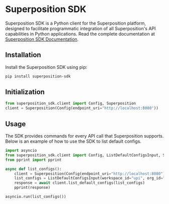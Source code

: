 # Superposition SDK

Superposition SDK is a Python client for the Superposition platform, designed to facilitate programmatic integration of all Superposition's API capabilities in Python applications. Read the complete documentation at [Superposition SDK Documentation](https://juspay.io/superposition/docs).

## Installation

Install the Superposition SDK using pip:

```bash
pip install superposition-sdk
```

## Initialization

```python
from superposition_sdk.client import Config, Superposition
client = Superposition(Config(endpoint_uri="http://localhost:8080"))
```

## Usage

The SDK provides commands for every API call that Superposition supports. Below is an example of how to use the SDK to list default configs.

```python
import asyncio
from superposition_sdk.client import Config, ListDefaultConfigsInput, Superposition
from pprint import pprint

async def list_configs():
    client = Superposition(Config(endpoint_uri="http://localhost:8080"))
    list_configs = ListDefaultConfigsInput(workspace_id="upi", org_id="orgid162145664241766405", all=True)
    response = await client.list_default_configs(list_configs)
    pprint(response)

asyncio.run(list_configs())
```